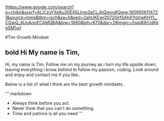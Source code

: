 
[https://www.google.com/search?q=chikn&sxsrf=ALiCzsYXeKu30E45LImp2aCLJbQwvuKQww:1659956114721&source=lnms&tbm=isch&sa=X&ved=2ahUKEwj20720irf5AhXYgVwKHYL_CQwQ_AUoAnoECAMQBA&biw=1680&bih=870&dpr=2#imgrc=5sjp89rUdKegSM]url

#Tim Growth Mindset

## **bold** Hi My name is Tim, 

<P>Hi, my name is Tim. Follow me on my journey as i turn my life upside down, leaving everything i know behind to follow my passion, coding. Look around and enjoy and contact me if you like..</p>

Below is a list of what I think are the best growth mindsets.

''' markdown
 - Always think before you act. 
 - Never think that you can't do something. 
 - Time and patince is all you need
'''




